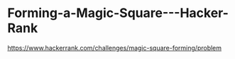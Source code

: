# Forming-a-Magic-Square---Hacker-Rank
https://www.hackerrank.com/challenges/magic-square-forming/problem
